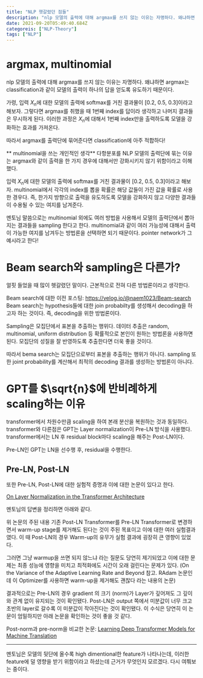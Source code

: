 ```yaml
---
title: "NLP 헷갈렸던 점들"
description: "nlp 모델의 출력에 대해 argmax를 쓰지 않는 이유는 자명하다. 왜냐하면 argmax는 classification과 같이 모델의 출력이 하나의 답을 얻도록 유도하기 때문이다. 가령, 입력 $X_n$에 대한 모델의 출력에 softmax를 거친 결과물이 0.2, 0."
date: 2021-09-20T05:49:40.684Z
categoreis: ["NLP-Theory"]
tags: ["NLP"]
---
```

# argmax, multinomial
nlp 모델의 출력에 대해 argmax를 쓰지 않는 이유는 자명하다. 왜냐하면 argmax는 classification과 같이 모델의 출력이 하나의 답을 얻도록 유도하기 때문이다. 

가령, 입력 $X_n$에 대한 모델의 출력에 softmax를 거친 결과물이 [0.2, 0.5, 0.3]이라고 해보자. 그렇다면 argmax를 취했을 때 1번째 index를 답이라 생각하고 나머지 결과들은 무시하게 된다. 이러한 과정은 $X_n$에 대해서 1번째 index만을 출력하도록 모델을 강화하는 효과를 가져온다.

따라서 argmax를 출력단에 묶어준다면 classification에 아주 적합하다!

** multinomial을 쓰는 개인적인 생각**
다항분포를 NLP 모델의 출력단에 묶는 이유는 argmax와 같이 출력을 한 가지 경우에 대해서만 강화시키지 않기 위함이라고 이해했다.

입력 $X_n$에 대한 모델의 출력에 softmax를 거친 결과물이 [0.2, 0.5, 0.3]이라고 해보자. multinomial에서 각각의 index를 뽑을 확률은 해당 값들이 가진 값을 확률로 사용한 경우다. 즉, 한가지 방향으로 출력을 유도하도록 모델을 강화하지 않고 다양한 결과들이 수용될 수 있는 여지를 남겨준다.

멘토님 말씀으로는 multinomial 외에도 여러 방법을 사용해서 모델의 출력단에서 뽑아지는 결과들을 sampling 한다고 한다. multinomial과 같이 여러 가능성에 대해서 출력이 가능한 여지를 남겨두는 방법론을 선택하면 되기 때문이다. pointer network가 그 예시라고 한다!

# Beam search와 sampling은 다른가?
얼핏 들었을 때 많이 헷갈렸던 말이다. 근본적으로 전혀 다른 방법론이라고 생각한다.

Beam search에 대한 이전 포스팅: https://velog.io/@naem1023/Beam-search
Beam search는 hypothesis들에 대한 join probabilty를 생성해서 decoding을 하고자 하는 것이다. 즉, decoding을 위한 방법론이다. 

Sampling은 모집단에서 표본을 추출하는 행위다. 데이터 추출은 random, multinomial, uniform distribution 등 확률적으로 본인이 원하는 방법론을 사용하면 된다. 모집단의 성질을 잘 반영하도록 추출한다면 더욱 좋을 것이다.

따라서 bema search는 모집단으로부터 표본을 추출하는 행위가 아니다. sampling 또한 joint probability를 계산해서 최적의 decoding 결과를 생성하는 방법론이 아니다.

# GPT를 $\sqrt{n}$에 반비례하게 scaling하는 이유
transformer에서 차원수만큼 scaling을 하여 본래 분산을 복원하는 것과 동일하다. 
transformer와 다른점은 GPT는 Layer normalization이 Pre-LN 방식을 사용했다. transformer에서는 LN 후 residual block마다 scaling을 해주는 Post-LN이다.

Pre-LN인 GPT는 LN을 선수행 후, residual을 수행한다. 

## Pre-LN, Post-LN
또한 Pre-LN, Post-LN에 대한 실험적 증명과 이에 대한 논문이 있다고 한다.

[On Layer Normalization in the Transformer Architecture](https://arxiv.org/pdf/2002.04745.pdf)

멘토님의 답변을 정리하면 아래와 같다.
>
위 논문의 주된 내용
기존 Post-LN Transformer를 Pre-LN Transformer로 변경하면서 warm-up stage를 제거해도 된다는 것이 주된 목표이고 이에 대한 여러 실험결과였다. 이 때 Post-LN의 경우 Warm-up의 유무가 실험 결과에 굉장히 큰 영향이 있었다.

그러면 그냥 warmup을 쓰면 되지 않느냐 라는 질문도 당연히 제기되었고 이에 대한 문제는 최종 성능에 영향을 미치고 최적화에도 시간이 오래 걸린다는 문제가 있다. (On the Variance of the Adaptive Learning Rate and Beyond 참고. RAdam 논문인데 이 Optimizer를 사용하면 warm-up을 제거해도 괜찮다 라는 내용의 논문)

결과적으로는 Pre-LN의 경우 gradient 의 크기 (norm)가 Layer가 깊어져도 그 깊이와 관계 없이 유지되는 것이 확인됐다.
Post-LN은 output 쪽에서 미분값이 너무 크고 초반의 layer로 갈수록 이 미분값이 작아진다는 것이 확인됐다. 이 수식은 당연히 이 논문이 엄밀하지만 아래 논문을 확인하는 것이 좋을 것 같다.

Post-norm과 pre-norm을 비교한 논문: [Learning Deep Transformer Models for Machine Translation](https://arxiv.org/abs/1908.03265)

--- 
멘토님은 모델의 뒷단에 올수록 high dimentional한 feature가 나타나는데, 이러한 feature에 덜 영향을 받기 위함이라고 하셨는데 근거가 무엇인지 모르겠다. 다시 여쭤보는 중이다. 